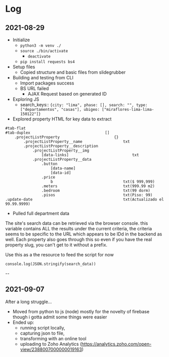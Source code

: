 # Log

## 2021-08-29

- Initialize
    + `python3 -m venv ./`
    + `source ./bin/activate`
        * `deactivate`
    + `pip install requests bs4`
- Setup files
    + Copied structure and basic files from slidegrubber
- Building and testing from CLI
    - Import packages                           success
    - BS URL                                    failed
        * AJAX Request based on generated ID
- Exploring JS
    + search_keys:: `{city: "lima", phase: [], search: "", type: ["departamentos", "casas"], ubigeo: ["miraflores-lima-lima-150122"]}`
- Explored property HTML for key data to extract
```
#tab-flat
#tab-duplex                                 []
    .projectListProperty                        {}
        .projectListProperty__name                  txt
        .projectListProperty__description
            .projectListProperty__img
                [data-links]                            txt
            .projectListProperty__data
                .button
                    [data-name]
                    [data-id]
                .price
                    b                               txt($ 999,999)
                .meters                             txt(999.99 m2)
                .bedroom                            txt(99 dorm)
                .pisos                              txt(Piso: 99)
.update-date                                        txt(Actualizado el 99.99.9999)

```
- Pulled full department data

The site's search data can be retrieved via the browser console. this variable contains ALL the results under the current criteria, the criteria seems to be specific to the URL which appears to be IDd in the backend as well. Each property also goes through this so even if you have the real property slug, you can't get to it without a prefix.

Use this as a the resource to feed the script for now

```
console.log(JSON.stringify(search_data))
```

--
## 2021-09-07
After a long struggle...
- Moved from python to js (node) mostly for the novelty of firebase though i gotta admit some things were easier
- Ended up:
    - running script locally,
    - capturing json to file,
    - transforming with an online tool
    - uploading to Zoho Analytics (https://analytics.zoho.com/open-view/2388007000000019163)
